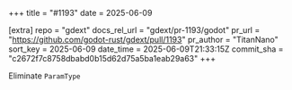 +++
title = "#1193"
date = 2025-06-09

[extra]
repo = "gdext"
docs_rel_url = "gdext/pr-1193/godot"
pr_url = "https://github.com/godot-rust/gdext/pull/1193"
pr_author = "TitanNano"
sort_key = 2025-06-09
date_time = 2025-06-09T21:33:15Z
commit_sha = "c2672f7c8758dbabd0b15d62d75a5ba1eab29a63"
+++

Eliminate `ParamType`
